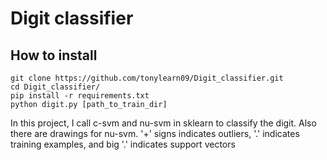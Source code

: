 # Digit classifier 

## How to install

```
git clone https://github.com/tonylearn09/Digit_classifier.git
cd Digit_classifier/
pip install -r requirements.txt
python digit.py [path_to_train_dir]
```

In this project, I call c-svm and nu-svm in sklearn to classify the digit.
Also there are drawings for nu-svm. '+' signs indicates outliers, '.' indicates
training examples, and big '.' indicates support vectors

